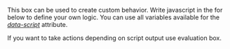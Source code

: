 This box can be used to create custom behavior. Write javascript in the for
below to define your own logic. You can use all variables available for
the [*data-script*][data-script] attribute.

If you want to take actions depending on script output use evaluation box.

[data-script]: https://www.copernica.com/en/documentation/data-object
